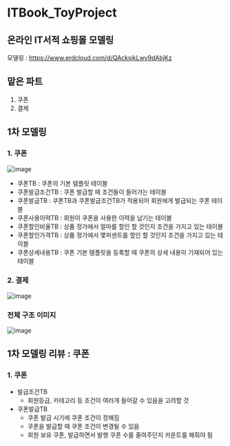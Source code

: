 # ITBook_ToyProject
## 온라인 IT서적 쇼핑몰 모델링
모델링 : https://www.erdcloud.com/d/QAcksjkLwv9dAbjKz

## 맡은 파트
1. 쿠폰
2. 결제

## 1차 모델링
### 1. 쿠폰
![image](https://github.com/ajh831/ITBook_ToyProject/assets/103026739/8237e0a7-2ee3-4546-ae84-cf54a29aa7b3)
- 쿠폰TB : 쿠폰의 기본 템플릿 테이블
- 쿠폰발급조건TB : 쿠폰 발급할 때 조건들이 들어가는 테이블
- 쿠폰발급TB : 쿠폰TB과 쿠폰발급조건TB가 적용되어 회원에게 발급되는 쿠폰 테이블
- 쿠폰사용이력TB : 회원이 쿠폰을 사용한 이력을 남기는 테이블
- 쿠폰할인비율TB : 상품 정가에서 얼마를 할인 할 것인지 조건을 가지고 있는 테이블
- 쿠폰할인가격TB : 상품 정가에서 몇퍼센트를 할인 할 것인지 조건을 가지고 있는 테이블
- 쿠폰상세내용TB : 쿠폰 기본 템플릿을 등록할 때 쿠폰의 상세 내용이 기재되어 있는 테이블

### 2. 결제
![image](https://github.com/ajh831/ITBook_ToyProject/assets/103026739/d856d08a-0a84-4674-b84f-316cda9024cb)

### 전체 구조 이미지
![image](https://github.com/ajh831/ITBook_ToyProject/assets/103026739/11aa8223-f979-4006-8017-9008f9e2ec56)


## 1차 모델링 리뷰 : 쿠폰
### 1. 쿠폰
- 발급조건TB
  - 회원등급, 카테고리 등 조건이 여러개 들어갈 수 있음을 고려할 것
- 쿠폰발급TB
  - 쿠폰 발급 시기에 쿠폰 조건이 정해짐
  - 쿠폰을 발급할 때 쿠폰 조건이 변경될 수 있음
  - 회원 보유 쿠폰, 발급하면서 발행 쿠폰 수를 줄여주던지 카운트를 해줘야 됨
